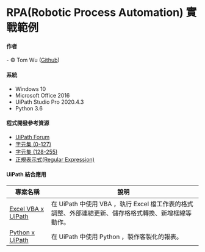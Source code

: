 # RPA(Robotic Process Automation) 實戰範例  

#### 作者
<span> - &copy; Tom Wu (<a href="https://github.com/YenLinWu">Github</a>) </span>  

#### 系統    
* Windows 10  
* Microsoft Office 2016
* UiPath Studio Pro 2020.4.3   
* Python 3.6   

#### 程式開發參考資源   
- [UiPath Forum](https://forum.uipath.com/ "UiPath 論壇")
- [字元集 (0-127)](https://docs.microsoft.com/zh-tw/office/vba/language/reference/user-interface-help/character-set-0127 "處理字串時參考")  
- [字元集 (128-255)](https://docs.microsoft.com/zh-tw/office/vba/language/reference/user-interface-help/character-set-128255 "處理字串時參考")  
- [正規表示式(Regular Expression)](https://www.regular-expressions.info/unicode.html "處理字串時參考")


#### UiPath 結合應用  
| 專案名稱 | 說明 | 
| ---------- | ----------- |  
| [Excel VBA x UiPath](https://github.com/YenLinWu/RPA_UiPath/tree/master/Excel%20VBA%20x%20UiPath) | 在 UiPath 中使用 VBA ，執行 Excel 檔工作表的格式調整、外部連結更新、儲存格格式轉換、新增框線等動作。 |  
| [Python x UiPath](https://github.com/YenLinWu/RPA_UiPath/tree/master/Python%20x%20UiPath) | 在 UiPath 中使用 Python ，製作客製化的報表。 | 
